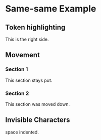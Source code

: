 # Same-same Example

## Token highlighting

This is the right side.

## Movement

### Section 1
This section stays put.

### Section 2
This section was moved down.

## Invisible Characters
  space indented.
